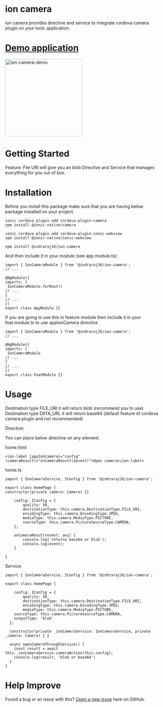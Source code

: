 # ion camera

ion camera provides directive and service to integrate cordova camera plugin on your Ionic application.

# [Demo application](https://github.com/indraraj26/ionic5-starter-tabs-sidemenu/tree/ionic-camera-demo)

<img src="https://github.com/indraraj26/ion-camera/blob/master/src/assets/images/source.JPG" alt="ion-camera-demo" width="250"/>

# Getting Started

Feature:
File URI will give you an blob
Directive and Service that manages everything for you out of box.

# Installation

Before you install this package make sure that you are having below package installed on your project.

```
ionic cordova plugin add cordova-plugin-camera
npm install @ionic-native/camera

ionic cordova plugin add cordova-plugin-ionic-webview
npm install @ionic-native/ionic-webview
```

```
npm install @indraraj26/ion-camera
```

And then include it in your module (see app.module.ts):

```
import { IonCameraModule } from '@indraraj26/ion-camera';
// ...

@NgModule({
imports: [
 IonCameraModule.forRoot()
// ...
]
// ...
})
export class AppModule {}
```

If you are going to use this in feature module then include it in your feat.module.ts to use appIonCamera directive

```
import { IonCameraModule } from '@indraraj26/ion-camera';
// ...

@NgModule({
imports: [
 IonCameraModule
// ...
]
// ...
})
export class FeatModule {}
```

# Usage

Destination type FILE_URI it will return blob (recommend you to use)
Destination type DATA_URL it will return base64 (default feature of cordova camera plugin and not recommended)

Directive:

You can place below directive on any element.

home.html

```
<ion-label [appIonCamera]="config" (cameraResult)="onCameraResult($event)">Open camera</ion-label>
```

home.ts

```
import { IonCameraService, IConfig } from '@indraraj26/ion-camera';

export class HomePage {
constructor(private camera: Camera) {}

    config: IConfig = {
    	quality: 50,
    	destinationType: this.camera.DestinationType.FILE_URI,
    	encodingType: this.camera.EncodingType.JPEG,
    	mediaType: this.camera.MediaType.PICTURE,
    	sourceType: this.camera.PictureSourceType.CAMERA,
    };

    onCameraResult(event: any) {
    	console.log('returns base64 or blob');
    	console.log(event);
    }

}

```

Service:

```
import { IonCameraService, IConfig } from '@indraraj26/ion-camera';

export class HomePage {

	config: IConfig = {
		quality: 50,
		destinationType: this.camera.DestinationType.FILE_URI,
		encodingType: this.camera.EncodingType.JPEG,
		mediaType: this.camera.MediaType.PICTURE,
    sourceType: this.camera.PictureSourceType.CAMERA,
    outputType: 'blob'
  };

  constructor(private _ionCameraService: IonCameraService, private _camera: Camera) { }

  async openCameraThroughService() {
    const result = await this._ionCameraService.cameraAction(this.config);
    console.log(result, 'blob or base64')
  }
}
```

# Help Improve

Found a bug or an issue with this? [Open a new issue](https://github.com/indraraj26/ion-camera/issues) here on GitHub.
